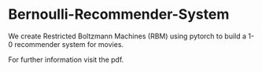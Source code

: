 # Bernoulli-Recommender-System
We create Restricted Boltzmann Machines (RBM) using pytorch to build a 1-0 recommender system for movies.

For further information visit the pdf.

